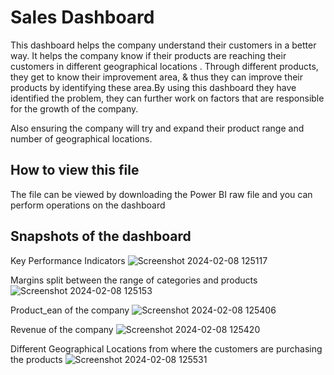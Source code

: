 # Sales Dashboard




This dashboard helps the company understand their customers in a better way. It helps the company know if their products are reaching their customers in different geographical locations . Through different products, they get to know their improvement area, & thus they can improve their products by identifying these area.By using this dashboard they have identified the problem, they can further work on factors that are responsible for the growth of the company.
 
 Also ensuring the company will try and expand their product range and number of geographical locations.


## How to view this file

The file can be viewed by downloading the Power BI raw file and you can perform operations on the dashboard  

## Snapshots of the dashboard

Key Performance Indicators
![Screenshot 2024-02-08 125117](https://github.com/MOHAMEDFARRAZ/Sales_data_analysis/assets/119418250/2f0160b4-85fa-4b71-baaa-493259d424d5)

Margins split between the range of categories and products
![Screenshot 2024-02-08 125153](https://github.com/MOHAMEDFARRAZ/Sales_data_analysis/assets/119418250/61d2eae9-362d-4648-9dcc-f609ee575b2f)

Product_ean of the company
![Screenshot 2024-02-08 125406](https://github.com/MOHAMEDFARRAZ/Sales_data_analysis/assets/119418250/586792ab-6389-4868-b63f-d9120e7828a2)

Revenue of the company
![Screenshot 2024-02-08 125420](https://github.com/MOHAMEDFARRAZ/Sales_data_analysis/assets/119418250/e6e7a8f7-5344-4625-a856-ff2a1e2c655f)

Different Geographical Locations from where the customers are purchasing the products
![Screenshot 2024-02-08 125531](https://github.com/MOHAMEDFARRAZ/Sales_data_analysis/assets/119418250/339da305-f1b5-4464-8290-92801ec0e812)
